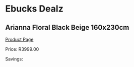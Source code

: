 
# Ebucks Dealz
## Arianna Floral Black Beige 160x230cm
[Product Page](https://www.ebucks.com/web/shop/productSelected.do?prodId=1210592974&catId=1209942441)

Price: R3999.00

Savings: 


	